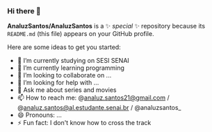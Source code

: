 ### Hi there 👋


**AnaluzSantos/AnaluzSantos** is a ✨ _special_ ✨ repository because its `README.md` (this file) appears on your GitHub profile.

Here are some ideas to get you started:

- 🔭 I’m currently studying on SESI SENAI
- 🌱 I’m currently learning programming
- 👯 I’m looking to collaborate on ...
- 🤔 I’m looking for help with ...
- 💬 Ask me about series and movies
- 📫 How to reach me: @analuz.santos21@gmail.com / @analuz.santos@al.estudante.senai.br / @analuzsantos_
- 😄 Pronouns: ...
- ⚡ Fun fact: I don't know how to cross the track

